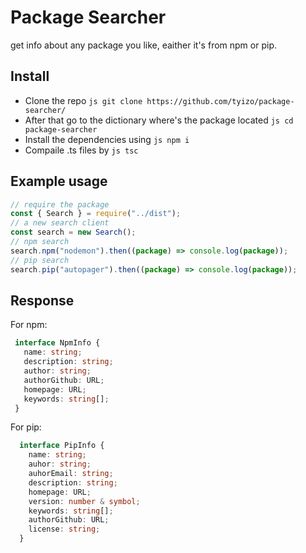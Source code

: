 # Package Searcher
get info about any package you like, eaither it's from npm or pip.

## Install 

-  Clone the repo ```js git clone https://github.com/tyizo/package-searcher/ ```
-  After that go to the dictionary where's the package located ```js cd package-searcher ```
-  Install the dependencies using ```js npm i ```
-  Compaile .ts files by ```js tsc ```


## Example usage

```js
// require the package
const { Search } = require("../dist");
// a new search client
const search = new Search();
// npm search
search.npm("nodemon").then((package) => console.log(package));
// pip search
search.pip("autopager").then((package) => console.log(package));
```

## Response

For npm:

 ```ts 
  interface NpmInfo {
    name: string;
    description: string;
    author: string;
    authorGithub: URL;
    homepage: URL;
    keywords: string[];
  }
```

For pip: 

```ts
  interface PipInfo {
    name: string;
    auhor: string;
    auhorEmail: string;
    description: string;
    homepage: URL;
    version: number & symbol;
    keywords: string[];
    authorGithub: URL;
    license: string;
  }
```
